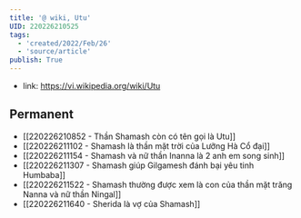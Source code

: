```yaml
---
title: '@ wiki, Utu'
UID: 220226210525
tags:
  - 'created/2022/Feb/26'
  - 'source/article'
publish: True
---
```

- link: https://vi.wikipedia.org/wiki/Utu

## Permanent
- [[220226210852 - Thần Shamash còn có tên gọi là Utu]]
- [[220226211102 - Shamash là thần mặt trời của Lưỡng Hà Cổ đại]]
- [[220226211154 - Shamash và nữ thần Inanna là 2 anh em song sinh]]
- [[220226211307 - Shamash giúp Gilgamesh đánh bại yêu tinh Humbaba]]
- [[220226211522 - Shamash thường được xem là con của thần mặt trăng Nanna và nữ thần Ningal]]
- [[220226211640 - Sherida là vợ của Shamash]]

